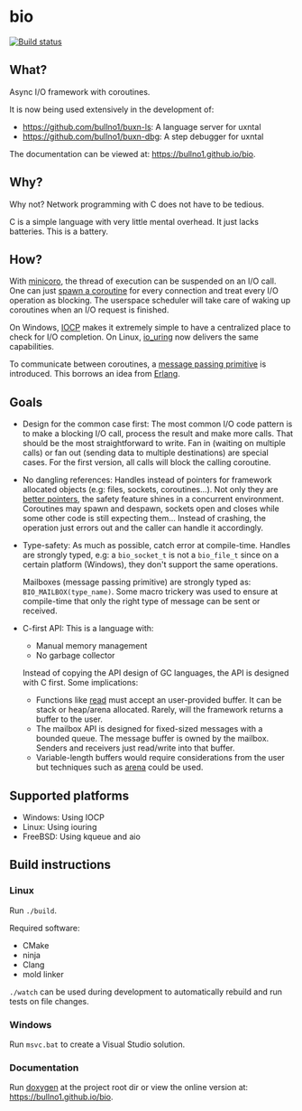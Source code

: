 # bio

[![Build status](https://github.com/bullno1/bio/actions/workflows/build.yml/badge.svg)](https://github.com/bullno1/bio/actions/workflows/build.yml)

## What?

Async I/O framework with coroutines.

It is now being used extensively in the development of:

* https://github.com/bullno1/buxn-ls: A language server for uxntal
* https://github.com/bullno1/buxn-dbg: A step debugger for uxntal

The documentation can be viewed at: https://bullno1.github.io/bio.

## Why?

Why not?
Network programming with C does not have to be tedious.

C is a simple language with very little mental overhead.
It just lacks batteries.
This is a battery.

## How?

With [minicoro](https://github.com/edubart/minicoro), the thread of execution can be suspended on an I/O call.
One can just [spawn a coroutine](https://bullno1.com/bio/group__coro.html) for every connection and treat every I/O operation as blocking.
The userspace scheduler will take care of waking up coroutines when an I/O request is finished.

On Windows, [IOCP](https://learn.microsoft.com/en-us/windows/win32/fileio/i-o-completion-ports) makes it extremely simple to have a centralized place to check for I/O completion.
On Linux, [io_uring](https://unixism.net/loti/index.html) now delivers the same capabilities.

To communicate between coroutines, a [message passing primitive](https://bullno1.com/bio/group__mailbox.html) is introduced.
This borrows an idea from [Erlang](https://www.erlang.org/).

## Goals

* Design for the common case first: The most common I/O code pattern is to make a blocking I/O call, process the result and make more calls.
  That should be the most straightforward to write.
  Fan in (waiting on multiple calls) or fan out (sending data to multiple destinations) are special cases.
  For the first version, all calls will block the calling coroutine.
* No dangling references: Handles instead of pointers for framework allocated objects (e.g: files, sockets, coroutines...).
  Not only they are [better pointers](https://floooh.github.io/2018/06/17/handles-vs-pointers.html), the safety feature shines in a concurrent environment.
  Coroutines may spawn and despawn, sockets open and closes while some other code is still expecting them...
  Instead of crashing, the operation just errors out and the caller can handle it accordingly.
* Type-safety: As much as possible, catch error at compile-time.
  Handles are strongly typed, e.g: a `bio_socket_t` is not a `bio_file_t` since on a certain platform (Windows), they don't support the same operations.

  Mailboxes (message passing primitive) are strongly typed as: `BIO_MAILBOX(type_name)`.
  Some macro trickery was used to ensure at compile-time that only the right type of message can be sent or received.
* C-first API: This is a language with:

  * Manual memory management
  * No garbage collector

  Instead of copying the API design of GC languages, the API is designed with C first.
  Some implications:

  * Functions like [read](https://man7.org/linux/man-pages/man2/read.2.html) must accept an user-provided buffer.
    It can be stack or heap/arena allocated.
    Rarely, will the framework returns a buffer to the user.
  * The mailbox API is designed for fixed-sized messages with a bounded queue.
    The message buffer is owned by the mailbox.
    Senders and receivers just read/write into that buffer.
  * Variable-length buffers would require considerations from the user but techniques such as [arena](https://www.rfleury.com/p/untangling-lifetimes-the-arena-allocator) could be used.

## Supported platforms

* Windows: Using IOCP
* Linux: Using iouring
* FreeBSD: Using kqueue and aio

## Build instructions
### Linux

Run `./build`.

Required software:

* CMake
* ninja
* Clang
* mold linker

`./watch` can be used during development to automatically rebuild and run tests on file changes.

### Windows

Run `msvc.bat` to create a Visual Studio solution.

### Documentation

Run [doxygen](https://www.doxygen.nl/) at the project root dir or view the online version at: https://bullno1.github.io/bio.
